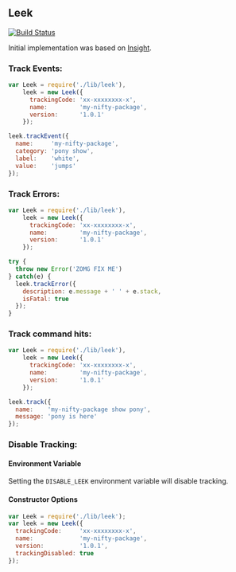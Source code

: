 ## Leek

[![Build Status](https://travis-ci.org/twokul/leek.svg)](https://travis-ci.org/twokul/leek)

Initial implementation was based on [Insight](https://github.com/yeoman/insight).

### Track Events:

```javascript
var Leek = require('./lib/leek'),
    leek = new Leek({
      trackingCode: 'xx-xxxxxxxx-x',
      name:         'my-nifty-package',
      version:      '1.0.1'
    });

leek.trackEvent({
  name:     'my-nifty-package',
  category: 'pony show',
  label:    'white',
  value:    'jumps'
});
```

### Track Errors:

```javascript
var Leek = require('./lib/leek'),
    leek = new Leek({
      trackingCode: 'xx-xxxxxxxx-x',
      name:         'my-nifty-package',
      version:      '1.0.1'
    });

try {
  throw new Error('ZOMG FIX ME')
} catch(e) {
  leek.trackError({
    description: e.message + ' ' + e.stack,
    isFatal: true
  });
}
```

### Track command hits:

```javascript
var Leek = require('./lib/leek'),
    leek = new Leek({
      trackingCode: 'xx-xxxxxxxx-x',
      name:         'my-nifty-package',
      version:      '1.0.1'
    });

leek.track({
  name:    'my-nifty-package show pony',
  message: 'pony is here'
});
```

### Disable Tracking:

#### Environment Variable

Setting the `DISABLE_LEEK` environment variable will disable tracking.

#### Constructor Options

```javascript
var Leek = require('./lib/leek');
var leek = new Leek({
  trackingCode:     'xx-xxxxxxxx-x',
  name:             'my-nifty-package',
  version:          '1.0.1',
  trackingDisabled: true
});
```
